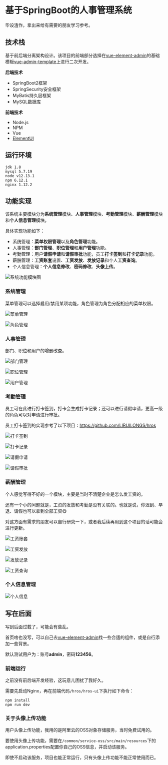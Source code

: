# 基于SpringBoot的人事管理系统

 毕设渣作，拿出来给有需要的朋友学习参考。



## 技术栈

基于前后端分离架构设计。该项目的前端部分选择在[vue-element-admin](https://github.com/PanJiaChen/vue-element-admin)的基础模板[vue-admin-template](https://github.com/PanJiaChen/vue-admin-template)上进行二次开发。

**后端技术**

- SpringBoot2框架
- SpringSecurity安全框架
- MyBatis持久层框架
- MySQL数据库

**前端技术**

- Node.js
- NPM
- Vue
- [ElementUI](https://element.eleme.cn/#/zh-CN)



## 运行环境

```
jdk 1.8
mysql 5.7.19
node v12.13.1
npm 6.12.1
nginx 1.12.2
```



## 功能实现

该系统主要模块分为**系统管理**模块、**人事管理**模块、**考勤管理**模块、**薪酬管理**模块和**个人信息管理**模块。

具体实现功能如下：

- 系统管理：**菜单权限管理**以及**角色管理**功能。
- 人事管理：**部门管理**、**职位管理**和**用户管理**功能。
- 考勤管理：用户**请假申请**和**请假审批**功能，员工**打卡签到**和**打卡记录**功能。
- 薪酬管理：**工资账套**设置、**工资发放**、**发放记录**和个人**工资查询**。
- 个人信息管理：**个人信息修改**、**密码修改**、**头像上传**。

![系统功能模块图](./img/系统功能模块图.png)

### 系统管理

菜单管理可以选择启用/禁用某项功能，角色管理为角色分配相应的菜单权限。

![菜单管理](./img/菜单管理.jpg)

![角色管理](./img/角色管理.jpg)

### 人事管理

部门、职位和用户的增删改查。

![部门管理](./img/部门管理.jpg)

![职位管理](./img/职位管理.jpg)

![用户管理](./img/用户管理.jpg)

### 考勤管理

员工可在此进行打卡签到，打卡会生成打卡记录；还可以进行请假申请，更高一级的角色可以对申请进行审批。

员工打卡签到的实现参考了以下项目：https://github.com/LIRUILONGS/hros

![打卡签到](./img/打卡签到.jpg)

![打卡记录](./img/打卡记录.jpg)

![请假申请](./img/请假申请.jpg)

![请假审批](./img/请假审批.jpg)

### 薪酬管理

个人感觉写得不好的一个模块，主要是当时不清楚企业是怎么发工资的。

还有一个小的问题就是，工资的发放和考勤是没有关联的。也就是说，你迟到、早退、请假也可以拿到全部工资:yum:

对这方面有需求的朋友可以自行研究一下，或者我后续再用到这个项目的话可能会进行更新。

![工资账套](./img/工资账套.jpg)

![工资发放](./img/工资发放.jpg)

![发放记录](./img/发放记录.jpg)

![工资查询](./img/工资查询.jpg)

### 个人信息管理

![个人信息](./img/个人信息.jpg)



## 写在后面

写到后面过载了，可能会有些乱。

首页啥也没写，可以自己去[vue-element-admin](https://github.com/PanJiaChen/vue-element-admin)找一些合适的组件，或是自行添加一些背景。

默认测试用户为：账号**admin**，密码**123456**。

### 前端运行

之前没有前后端开发经验，这玩意儿困扰了我好久。

需要先启动Nginx，再在前端代码`/hros/hros-ui`下执行如下命令：

```
npm install
npm run dev
```

### 关于头像上传功能

用户头像上传功能，我用的是阿里云的OSS对象存储服务，当时免费试用的。

要使用头像上传功能，需要在`/common/service-oss/src/main/resources`下的application.properties配置你自己的OSS信息，并启动该服务。

即使不启动该服务，项目也能正常运行，只有头像上传功能不能正常使用而已。


